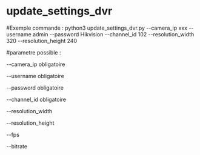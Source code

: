 # update_settings_dvr
#Exemple commande : python3 update_settings_dvr.py --camera_ip xxx --username admin --password Hikvision --channel_id 102 --resolution_width 320 --resolution_height 240


#parametre possible :

--camera_ip obligatoire 

--username obligatoire 

--password obligatoire 

--channel_id obligatoire 


--resolution_width 

--resolution_height 

--fps 

--bitrate


